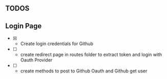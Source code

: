 ## TODOS

## Login Page

- [x] - Create login credentials for Github
- [ ] - create redirect page in routes folder to extract token and login with Oauth Provider
- [ ] - create methods to post to Github Oauth and Github get user
